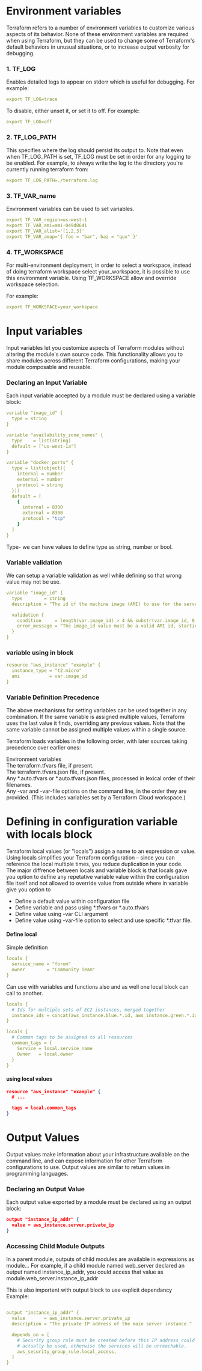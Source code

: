 # Environment variables
Terraform refers to a number of environment variables to customize various aspects of its behavior. None of these environment variables are required when using Terraform, but they can be used to change some of Terraform's default behaviors in unusual situations, or to increase output verbosity for debugging.

### 1. TF_LOG
Enables detailed logs to appear on stderr which is useful for debugging. For example:
```yaml
export TF_LOG=trace
```

To disable, either unset it, or set it to off. For example:
```yaml
export TF_LOG=off
```
### 2. TF_LOG_PATH

This specifies where the log should persist its output to. Note that even when TF_LOG_PATH is set, TF_LOG must be set in order for any logging to be enabled. For example, to always write the log to the directory you're currently running terraform from:
```yaml
export TF_LOG_PATH=./terraform.log
```
### 3. TF_VAR_name

Environment variables can be used to set variables.
```yaml
export TF_VAR_region=us-west-1
export TF_VAR_ami=ami-049d8641
export TF_VAR_alist='[1,2,3]'
export TF_VAR_amap='{ foo = "bar", baz = "qux" }'
```

### 4. TF_WORKSPACE

For multi-environment deployment, in order to select a workspace, instead of doing terraform workspace select your_workspace, it is possible to use this environment variable. Using TF_WORKSPACE allow and override workspace selection.

For example:
```yaml
export TF_WORKSPACE=your_workspace
```
# Input variables

Input variables let you customize aspects of Terraform modules without altering the module's own source code. This functionality allows you to share modules across different Terraform configurations, making your module composable and reusable.

### Declaring an Input Variable
Each input variable accepted by a module must be declared using a variable block:

```yaml
variable "image_id" {
  type = string
}

variable "availability_zone_names" {
  type    = list(string)
  default = ["us-west-1a"]
}

variable "docker_ports" {
  type = list(object({
    internal = number
    external = number
    protocol = string
  }))
  default = [
    {
      internal = 8300
      external = 8300
      protocol = "tcp"
    }
  ]
}

```
Type- we can have values to define type as string, number or bool.

### Variable validation
We can setup a variable validation as well while defining so that wrong value may not be use.
```yaml
variable "image_id" {
  type        = string
  description = "The id of the machine image (AMI) to use for the server."

  validation {
    condition     = length(var.image_id) > 4 && substr(var.image_id, 0, 4) == "ami-"
    error_message = "The image_id value must be a valid AMI id, starting with \"ami-\"."
  }
}
```
### variable using in block

```yaml
resource "aws_instance" "example" {
  instance_type = "t2.micro"
  ami           = var.image_id
}
```
### Variable Definition Precedence
The above mechanisms for setting variables can be used together in any combination. If the same variable is assigned multiple values, Terraform uses the last value it finds, overriding any previous values. Note that the same variable cannot be assigned multiple values within a single source.  

Terraform loads variables in the following order, with later sources taking precedence over earlier ones:
   
Environment variables   
The terraform.tfvars file, if present.   
The terraform.tfvars.json file, if present.   
Any *.auto.tfvars or *.auto.tfvars.json files, processed in lexical order of their filenames.  
Any -var and -var-file options on the command line, in the order they are provided. (This includes variables set by a Terraform Cloud workspace.)   

# Defining in configuration variable with locals block
Terraform local values (or "locals") assign a name to an expression or value. Using locals simplifies your Terraform configuration – since you can reference the local multiple times, you reduce duplication in your code.  
The major diffrence between locals and variable block is that locals gave you option to define any repetative variable value within the configuration file itself and not allowed to override value from outside where in variable give you option to 
- Define a default value within configuration file
- Define variable and pass using *.tfvars or *.auto.tfvars
- Define value using -var CLI argument
- Define value using -var-file option to select and use specific *.tfvar file.

#### Define local
Simple definition   
```yaml
locals {
  service_name = "forum"
  owner        = "Community Team"
}
```
Can use with variables and functions also and as well one local block can call to another.

```yaml
locals {
  # Ids for multiple sets of EC2 instances, merged together
  instance_ids = concat(aws_instance.blue.*.id, aws_instance.green.*.id)
}

locals {
  # Common tags to be assigned to all resources
  common_tags = {
    Service = local.service_name
    Owner   = local.owner
  }
}

```

#### using local values
```json
resource "aws_instance" "example" {
  # ...

  tags = local.common_tags
}

```

# Output Values
Output values make information about your infrastructure available on the command line, and can expose information for other Terraform configurations to use. Output values are similar to return values in programming languages.

### Declaring an Output Value
Each output value exported by a module must be declared using an output block:

```json
output "instance_ip_addr" {
  value = aws_instance.server.private_ip
}
```

### Accessing Child Module Outputs
In a parent module, outputs of child modules are available in expressions as module.<MODULE NAME>.<OUTPUT NAME>. For example, if a child module named web_server declared an output named instance_ip_addr, you could access that value as module.web_server.instance_ip_addr

This is also importent with output block to use explicit dependancy Example:

```yaml

output "instance_ip_addr" {
  value       = aws_instance.server.private_ip
  description = "The private IP address of the main server instance."

  depends_on = [
    # Security group rule must be created before this IP address could
    # actually be used, otherwise the services will be unreachable.
    aws_security_group_rule.local_access,
  ]
}
```
